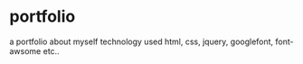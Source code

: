 # portfolio
a portfolio about myself technology used html, css, jquery, googlefont, font-awsome etc..
